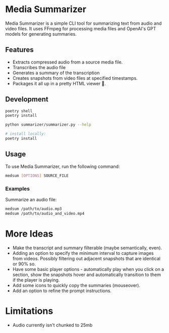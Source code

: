 # Media Summarizer

Media Summarizer is a simple CLI tool for summarizing text from audio and video files. It uses FFmpeg for processing media files and OpenAI's GPT models for generating summaries.

## Features

- Extracts compressed audio from a source media file.
- Transcribes the audio file
- Generates a summary of the transcription
- Creates snapshots from video files at specified timestamps.
- Packages it all up in a pretty HTML viewer 🌟.

## Development

```bash
poetry shell
poetry install

python summarizer/summarizer.py --help

# install locally:
poetry install
```

## Usage

To use Media Summarizer, run the following command:

```bash
medsum [OPTIONS] SOURCE_FILE
```

### Examples

Summarize an audio file:

```bash
medsum /path/to/audio.mp3
medsum /path/to/audio_and_video.mp4
```

# More Ideas

- Make the transcript and summary filterable (maybe semantically, even).
- Adding an option to specify the minimum interval to capture images from
    videos. Possibly filtering out adjacent snapshots that are identical or 90%
    so.
- Have some basic player options - automatically play when you click on a
    section, show the snapshots hover and automatically transition to them if the
    player is playing.
- Add some icons to quickly copy the summaries (mouseover).
- Add an option to refine the prompt instructions.

# Limitations

- Audio currently isn't chunked to 25mb
